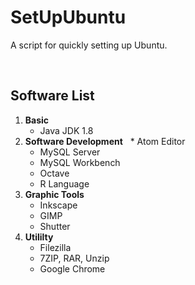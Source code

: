 # SetUpUbuntu
A script for quickly setting up Ubuntu.

<br/>

## Software List
1. **Basic**
   * Java JDK 1.8
1. **Software Development**
   * Atom Editor
   * MySQL Server
   * MySQL Workbench
   * Octave
   * R Language
1. **Graphic Tools**
   * Inkscape
   * GIMP
   * Shutter
1. **Utililty**
   * Filezilla
   * 7ZIP, RAR, Unzip
   * Google Chrome


